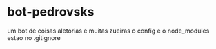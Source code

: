 # bot-pedrovsks
um bot de coisas aletorias e muitas zueiras
o config e o node_modules estao no .gitignore
